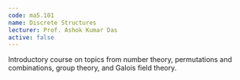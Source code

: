 ```yaml
---
code: ma5.101
name: Discrete Structures
lecturer: Prof. Ashok Kumar Das
active: false
---
```

Introductory course on topics from number theory, permutations and combinations, group theory, and Galois field theory.
